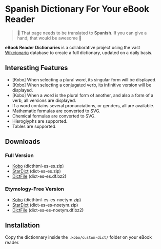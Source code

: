 # Spanish Dictionary For Your eBook Reader

> 🥇 That page needs to be translated to **Spanish**. If you can give a hand, that would be awesome 🥰

**eBook Reader Dictionaries** is a collaborative project using the vast [Wikcionario](https://es.wiktionary.org/) database to create a full dictionary, updated on a daily basis.

## Interesting Features

- [Kobo] When selecting a plural word, its singular form will be displayed.
- [Kobo] When selecting a conjugated verb, its infinitive version will be displayed.
- [Kobo] When a word is the plural form of another, and also a form of a verb, all versions are displayed.
- If a word contains several pronunciations, or genders, all are available.
- Mathematic formulas are converted to SVG.
- Chemical formulas are converted to SVG.
- Hieroglyphs are supported.
- Tables are supported.

## Downloads

### Full Version

- [Kobo](https://github.com/BoboTiG/ebook-reader-dict/releases/download/es/dicthtml-es-es.zip) (dicthtml-es-es.zip)
- [StarDict](https://github.com/BoboTiG/ebook-reader-dict/releases/download/es/dict-es-es.zip) (dict-es-es.zip)
- [DictFile](https://github.com/BoboTiG/ebook-reader-dict/releases/download/es/dict-es-es.df.bz2) (dict-es-es.df.bz2)

### Etymology-Free Version

- [Kobo](https://github.com/BoboTiG/ebook-reader-dict/releases/download/es/dicthtml-es-es-noetym.zip) (dicthtml-es-es-noetym.zip)
- [StarDict](https://github.com/BoboTiG/ebook-reader-dict/releases/download/es/dict-es-es-noetym.zip) (dict-es-es-noetym.zip)
- [DictFile](https://github.com/BoboTiG/ebook-reader-dict/releases/download/es/dict-es-es-noetym.df.bz2) (dict-es-es-noetym.df.bz2)

## Installation

Copy the dictionnary inside the `.kobo/custom-dict/` folder on your eBook reader.
